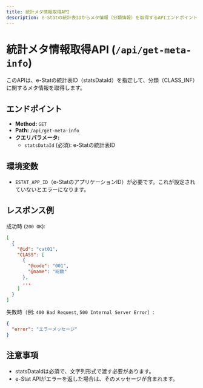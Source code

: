 ```yaml
---
title: 統計メタ情報取得API
description: e-Statの統計表IDからメタ情報（分類情報）を取得するAPIエンドポイント。
---
```


# 統計メタ情報取得API (`/api/get-meta-info`)

このAPIは、e-Statの統計表ID（statsDataId）を指定して、分類（CLASS_INF）に関するメタ情報を取得します。

## エンドポイント

- **Method:** `GET`
- **Path:** `/api/get-meta-info`
- **クエリパラメータ:**
  - `statsDataId` (必須): e-Statの統計表ID

## 環境変数

- `ESTAT_APP_ID`（e-StatのアプリケーションID）が必要です。これが設定されていないとエラーになります。

## レスポンス例

成功時 (`200 OK`):

```json
[
  {
    "@id": "cat01",
    "CLASS": [
      {
        "@code": "001",
        "@name": "総数"
      },
      ...
    ]
  }
]
```

失敗時（例: `400 Bad Request`, `500 Internal Server Error`）:

```json
{
  "error": "エラーメッセージ"
}
```

## 注意事項

- statsDataIdは必須で、文字列形式で渡す必要があります。
- e-Stat APIがエラーを返した場合は、そのメッセージが含まれます。
